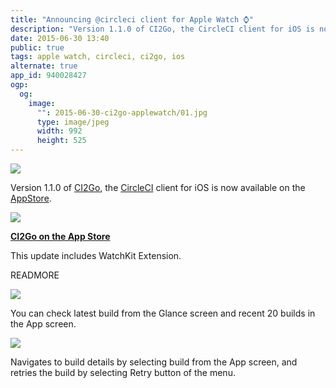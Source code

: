 ```yaml
---
title: "Announcing @circleci client for Apple Watch ⌚️"
description: "Version 1.1.0 of CI2Go, the CircleCI client for iOS is now available on the AppStore."
date: 2015-06-30 13:40
public: true
tags: apple watch, circleci, ci2go, ios
alternate: true
app_id: 940028427
ogp:
  og:
    image:
      "": 2015-06-30-ci2go-applewatch/01.jpg
      type: image/jpeg
      width: 992
      height: 525
---
```


![](images/2015-06-30-ci2go-applewatch/01.jpg)

Version 1.1.0 of [CI2Go], the [CircleCI] client for iOS is now available on the [AppStore].

[![](images/appstore.svg)][appstore]

**[CI2Go on the App Store][appstore]**

This update includes WatchKit Extension.

READMORE

![](images/2015-06-30-ci2go-applewatch/watches1.png)

You can check latest build from the Glance screen and recent 20 builds in the App screen.

![](images/2015-06-30-ci2go-applewatch/watches2.png)

Navigates to build details by selecting build from the App screen, and retries the build by selecting Retry button of the menu.

[sf]: /2015/06/23/san-francisco/
[apple watch hackathon]: http://www.hackathon.watch/
[circleci]: https://circleci.com/
[ci2go]: /2014/11/26/ci2go/
[appstore]: https://itunes.apple.com/app/id940028427?mt=8

